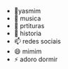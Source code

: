 - 👋yasmim
- 👀 musica
- 🌱 prtituras
- 💞️ historia
- 📫 redes sociais
- 😄 mimim
- ⚡ adoro dormir

<!---
yasmim427/yasmim427 is a ✨ special ✨ repository because its `README.md` (this file) appears on your GitHub profile.
You can click the Preview link to take a look at your changes.
--->
